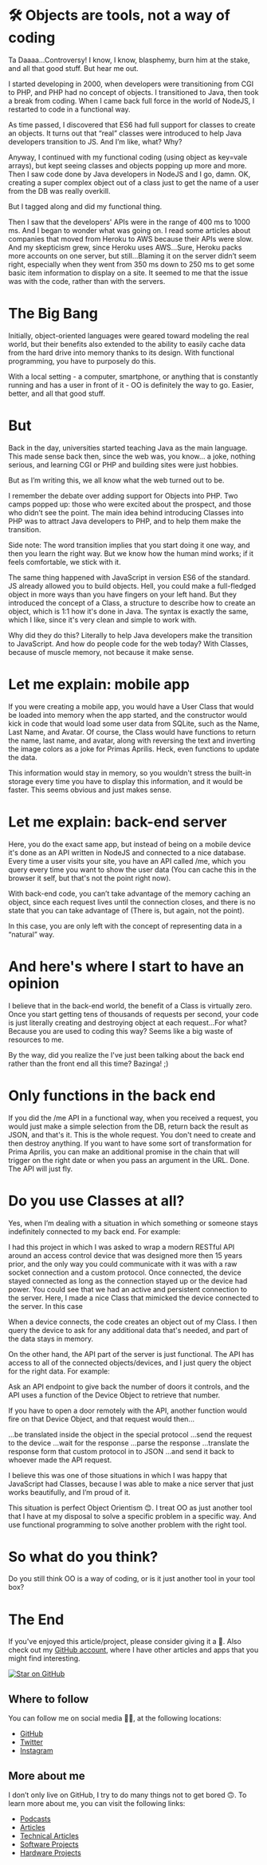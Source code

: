 # 🛠 Objects are tools, not a way of coding

Ta Daaaa…Controversy! I know, I know, blasphemy, burn him at the stake, and all that good stuff. But hear me out.

I started developing in 2000, when developers were transitioning from CGI to PHP, and PHP had no concept of objects. I transitioned to Java, then took a break from coding. When I came back full force in the world of NodeJS, I restarted to code in a functional way.

As time passed, I discovered that ES6 had full support for classes to create an objects. It turns out that “real” classes were introduced to help Java developers transition to JS. And I’m like, what? Why? 

Anyway, I continued with my functional coding (using object as key=vale arrays), but kept seeing classes and objects popping up more and more. Then I saw code done by Java developers in NodeJS and I go, damn. OK, creating a super complex object out of a class just to get the name of a user from the DB was really overkill. 

But I tagged along and did my functional thing. 

Then I saw that the developers' APIs were in the range of 400 ms to 1000 ms. And I began to wonder what was going on. I read some articles about companies that moved from Heroku to AWS because their APIs were slow. And my skepticism grew, since Heroku uses AWS…Sure, Heroku packs more accounts on one server, but still…Blaming it on the server didn’t seem right, especially when they went from 350 ms down to 250 ms to get some basic item information to display on a site. It seemed to me that the issue was with the code, rather than with the servers. 

# The Big Bang

Initially, object-oriented languages were geared toward modeling the real world, but their benefits also extended to the ability to easily cache data from the hard drive into memory thanks to its design. With functional programming, you have to purposely do this.

With a local setting - a computer, smartphone, or anything that is constantly running and has a user in front of it - OO is definitely the way to go. Easier, better, and all that good stuff. 

# But

Back in the day, universities started teaching Java as the main language. This made sense back then, since the web was, you know… a joke, nothing serious, and learning CGI or PHP and building sites were just hobbies. 

But as I’m writing this, we all know what the web turned out to be. 

I remember the debate over adding support for Objects into PHP. Two camps popped up: those who were excited about the prospect, and those who didn’t see the point. The main idea behind introducing Classes into PHP was to attract Java developers to PHP, and to help them make the transition. 

Side note: The word transition implies that you start doing it one way, and then you learn the right way. But we know how the human mind works; if it feels comfortable, we stick with it.

The same thing happened with JavaScript in version ES6 of the standard. JS already allowed you to build objects. Hell, you could make a full-fledged object in more ways than you have fingers on your left hand. But they introduced the concept of a Class, a structure to describe how to create an object, which is 1:1 how it's done in Java. The syntax is exactly the same, which I like, since it's very clean and simple to work with.

Why did they do this? Literally to help Java developers make the transition to JavaScript. And how do people code for the web today? With Classes, because of muscle memory, not because it make sense. 

# Let me explain: mobile app 

If you were creating a mobile app, you would have a User Class that would be loaded into memory when the app started, and the constructor would kick in code that would load some user data from SQLite, such as the Name, Last Name, and Avatar. Of course, the Class would have functions to return the name, last name, and avatar, along with reversing the text and inverting the image colors as a joke for Primas Aprilis. Heck, even functions to update the data.

This information would stay in memory, so you wouldn't stress the built-in storage every time you have to display this information, and it would be faster. This seems obvious and just makes sense.

# Let me explain: back-end server

Here, you do the exact same app, but instead of being on a mobile device it's done as an API written in NodeJS and connected to a nice database. Every time a user visits your site, you have an API called /me, which you query every time you want to show the user data (You can cache this in the browser it self, but that's not the point right now).

With back-end code, you can’t take advantage of the memory caching an object, since each request lives until the connection closes, and there is no state that you can take advantage of (There is, but again, not the point).

In this case, you are only left with the concept of representing data in a “natural” way. 

# And here's where I start to have an opinion

I believe that in the back-end world, the benefit of a Class is virtually zero. Once you start getting tens of thousands of requests per second, your code is just literally creating and destroying object at each request...For what? Because you are used to coding this way? Seems like a big waste of resources to me. 

By the way, did you realize the I've just been talking about the back end rather than the front end all this time? Bazinga! ;)

# Only functions in the back end

If you did the /me API in a functional way, when you received a request, you would just make a simple selection from the DB, return back the result as JSON, and that's it. This is the whole request. You don't need to create and then destroy anything. If you want to have some sort of transformation for Prima Aprilis, you can make an additional promise in the chain that will trigger on the right date or when you pass an argument in the URL. Done. The API will just fly.

# Do you use Classes at all?

Yes, when I’m dealing with a situation in which something or someone stays indefinitely connected to my back end. For example:

I had this project in which I was asked to wrap a modern RESTful API around an access control device that was designed more then 15 years prior, and the only way you could communicate with it was with a raw socket connection and a custom protocol. Once connected, the device stayed connected as long as the connection stayed up or the device had power. You could see that we had an active and persistent connection to the server. Here, I made a nice Class that mimicked the device connected to the server. In this case

When a device connects, the code creates an object out of my Class. I then query the device to ask for any additional data that's needed, and part of the data stays in memory.

On the other hand, the API part of the server is just functional. The API has access to all of the connected objects/devices, and I just query the object for the right data. For example:

Ask an API endpoint to give back the number of doors it controls, and the API uses a function of the Device Object to retrieve that number. 

If you have to open a door remotely with the API, another function would fire on that Device Object, and that request would then... 

...be translated inside the object in the special protocol
...send the request to the device
...wait for the response
...parse the response
...translate the response form that custom protocol in to JSON
...and send it back to whoever made the API request.

I believe this was one of those situations in which I was happy that JavaScript had Classes, because I was able to make a nice server that just works beautifully, and I’m proud of it. 

This situation is perfect Object Orientism 😊. I treat OO as just another tool that I have at my disposal to solve a specific problem in a specific way. And use functional programming to solve another problem with the right tool.

# So what do you think?

Do you still think OO is a way of coding, or is it just another tool in your tool box?

# The End

If you've enjoyed this article/project, please consider giving it a 🌟. Also check out my [GitHub account](https://github.com/davidgatti), where I have other articles and apps that you might find interesting.

[![Star on GitHub][github-star-badge]][github-star]

[github-star-badge]: https://img.shields.io/github/stars/davidgatti/Objects-are-tools-not-a-way-of-coding.svg?style=social
[github-star]: https://github.com/davidgatti/Objects-are-tools-not-a-way-of-coding/stargazers

## Where to follow

You can follow me on social media 🐙😇, at the following locations:

- [GitHub](https://github.com/davidgatti)
- [Twitter](https://twitter.com/dawidgatti)
- [Instagram](https://www.instagram.com/gattidavid/)

## More about me

I don’t only live on GitHub, I try to do many things not to get bored 🙃. To learn more about me, you can visit the following links:

- [Podcasts](http://david.gatti.pl/podcasts)
- [Articles](http://david.gatti.pl/articles)
- [Technical Articles](http://david.gatti.pl/technical_articles)
- [Software Projects](http://david.gatti.pl/software_projects)
- [Hardware Projects](http://david.gatti.pl/hardware_projects)
